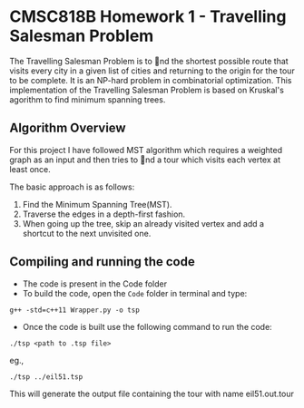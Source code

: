 # CMSC818B Homework 1 - Travelling Salesman Problem
The Travelling Salesman Problem is to nd the shortest possible route that visits every city in a given list of cities and returning to the origin for the tour to be complete. It is an NP-hard problem in combinatorial optimization. This implementation of the Travelling Salesman Problem is based on Kruskal's agorithm to find minimum spanning trees.

## Algorithm Overview
For this project I have followed MST algorithm which requires a weighted graph as an input and then tries to nd a tour which visits each vertex at least once.

The basic approach is as follows:
1. Find the Minimum Spanning Tree(MST).
2. Traverse the edges in a depth-first fashion.
3. When going up the tree, skip an already visited vertex and add a shortcut to the next unvisited one.

## Compiling and running the code
- The code is present in the Code folder
- To build the code, open the `Code` folder in terminal and type:
```
g++ -std=c++11 Wrapper.py -o tsp
```
- Once the code is built use the following command to run the code:
```
./tsp <path to .tsp file>
```
eg.,
```
./tsp ../eil51.tsp
```
This will generate the output file containing the tour with name eil51.out.tour
